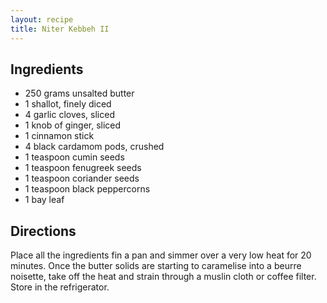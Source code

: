 ```yaml
---
layout: recipe
title: Niter Kebbeh II
---
```


## Ingredients

* 250 grams unsalted butter
* 1 shallot, finely diced
* 4 garlic cloves, sliced
* 1 knob of ginger, sliced
* 1 cinnamon stick
* 4 black cardamom pods, crushed
* 1 teaspoon cumin seeds
* 1 teaspoon fenugreek seeds
* 1 teaspoon coriander seeds
* 1 teaspoon black peppercorns
* 1 bay leaf 

## Directions

Place all the ingredients fin a pan and simmer over a very low heat for 20 minutes. Once the butter solids are starting to caramelise into a beurre noisette, take off the heat and strain through a muslin cloth or coffee filter. Store in the refrigerator.
